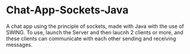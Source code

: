 # Chat-App-Sockets-Java
A chat app using the principle of sockets, made with Java with the use of SWING.
To use, launch the Server and then laucnh 2 clients or more, and these clients can communicate with each other sending and receiving messages.
